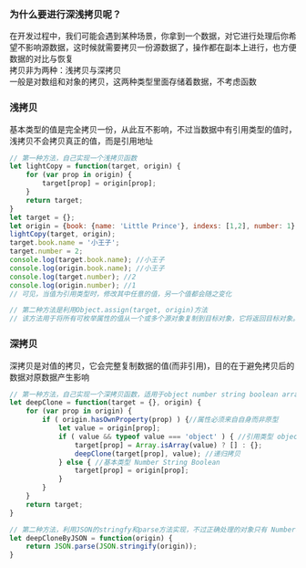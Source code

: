 ### 为什么要进行深浅拷贝呢？
在开发过程中，我们可能会遇到某种场景，你拿到一个数据，对它进行处理后你希望不影响源数据，这时候就需要拷贝一份源数据了，操作都在副本上进行，也方便数据的对比与恢复  
拷贝非为两种：浅拷贝与深拷贝  
一般是对数组和对象的拷贝，这两种类型里面存储着数据，不考虑函数
### 浅拷贝
基本类型的值是完全拷贝一份，从此互不影响，不过当数据中有引用类型的值时，浅拷贝不会拷贝真正的值，而是引用地址  
```js
// 第一种方法，自己实现一个浅拷贝函数
let lightCopy = function(target, origin) {
    for (var prop in origin) {
        target[prop] = origin[prop];
    }
    return target;
}  
let target = {};
let origin = {book: {name: 'Little Prince'}, indexs: [1,2], number: 1};
lightCopy(target, origin);
target.book.name = '小王子';
target.number = 2;
console.log(target.book.name); //小王子
console.log(origin.book.name); //小王子
console.log(target.number); //2
console.log(origin.number); //1
// 可见，当值为引用类型时，修改其中任意的值，另一个值都会随之变化

// 第二种方法是利用Object.assign(target, origin)方法
// 该方法用于将所有可枚举属性的值从一个或多个源对象复制到目标对象，它将返回目标对象。

```
### 深拷贝
深拷贝是对值的拷贝，它会完整复制数据的值(而非引用)，目的在于避免拷贝后的数据对原数据产生影响
```js
// 第一种方法，自己实现一个深拷贝函数，适用于object number string boolean array
let deepClone = function(target = {}, origin) {
    for (var prop in origin) {
        if ( origin.hasOwnProperty(prop) ) {//属性必须来自自身而非原型
            let value = origin[prop];
            if ( value && typeof value === 'object' ) { //引用类型 object array
                target[prop] = Array.isArray(value) ? [] : {};
                deepClone(target[prop], value); //递归拷贝
            } else { //基本类型 Number String Boolean
                target[prop] = origin[prop];
            }
        } 
    }
    return target;
}

// 第二种方法，利用JSON的stringfy和parse方法实现，不过正确处理的对象只有 Number、String、Array 等能够被 json 表示的数据结构，因此函数这种不能被 json 表示的类型将不能被正确处理
let deepCloneByJSON = function(origin) {
    return JSON.parse(JSON.stringify(origin));
}
```